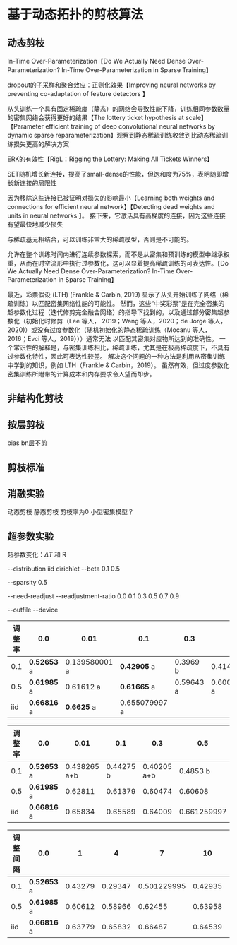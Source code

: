 # 基于动态拓扑的剪枝算法

## 动态剪枝

In-Time Over-Parameterization【Do We Actually Need Dense Over-Parameterization? In-Time Over-Parameterization in Sparse Training】

dropout的子采样和聚合效应：正则化效果【Improving neural networks by preventing co-adaptation of feature detectors  】

从头训练一个具有固定稀疏度（静态）的网络会导致性能下降，训练相同参数数量的密集网络会获得更好的结果【The lottery ticket hypothesis at scale】【Parameter efficient training of deep convolutional neural networks by dynamic sparse reparameterization】观察到静态稀疏训练收敛到比动态稀疏训练损失更高的解决方案

ERK的有效性【RigL：Rigging the Lottery: Making All Tickets Winners】

SET随机增长新连接，提高了small-dense的性能，但饱和度为75%，表明随即增长新连接的局限性

因为移除这些连接已被证明对损失的影响最小【Learning both weights and connections for efficient neural network】【Detecting dead weights and units in neural networks  】。 接下来，它激活具有高梯度的连接，因为这些连接有望最快地减少损失

与稀疏基元相结合，可以训练非常大的稀疏模型，否则是不可能的。

允许在整个训练时间内进行连续参数探索，而不是从密集和预训练的模型中继承权重，从而在时空流形中执行过参数化，这可以显着提高稀疏训练的可表达性。【Do We Actually Need Dense Over-Parameterization? In-Time Over-Parameterization in Sparse Training】

最近，彩票假设 (LTH) (Frankle & Carbin, 2019) 显示了从头开始训练子网络（稀疏训练）以匹配密集网络性能的可能性。 然而，这些“中奖彩票”是在完全密集的超参数化过程（迭代修剪完全融合网络）的指导下找到的，以及通过部分密集超参数化（初始化时修剪（Lee 等人， 2019；Wang 等人，2020；de Jorge 等人，2020)）或没有过度参数化（随机初始化的静态稀疏训练（Mocanu 等人，2016；Evci 等人，2019）））通常无法 以匹配其密集对应物所达到的准确性。 一个常识性的解释是，与密集训练相比，稀疏训练，尤其是在极高稀疏度下，不具有过参数化特性，因此可表达性较差。 解决这个问题的一种方法是利用从密集训练中学到的知识，例如 LTH（Frankle & Carbin，2019）。 虽然有效，但过度参数化密集训练所附带的计算成本和内存要求令人望而却步。



## 非结构化剪枝



## 按层剪枝

bias bn层不剪



## 剪枝标准



## 消融实验

动态剪枝 静态剪枝 剪枝率为0 小型密集模型？



## 超参数实验

超参数变化：$\Delta T$ 和 R

--distribution iid dirichlet
--beta 0.1 0.5

--sparsity 0.5

--need-readjust
--readjustment-ratio 0.0 0.1 0.3 0.5 0.7 0.9

--outfile
--device

| 调整率 | 0.0           | 0.01          | 0.1           | 0.3       | 0.5           | 0.7       | 0.9           |
| ------ | ------------- | ------------- | ------------- | --------- | ------------- | --------- | ------------- |
| 0.1    | **0.52653** a | 0.139580001 a | **0.42905** a | 0.3969 b  | 0.41441 a     | 0.29787 b | 0.427239993 a |
| 0.5    | **0.61985** a | 0.61612 a     | **0.61665** a | 0.59643 a | 0.600710005 a | 0.60968 a | **0.6187** a  |
| iid    | **0.66816** a | **0.6625** a  | 0.655079997 a |           |               |           |               |

| 调整率 | 0.0           | 0.01         | 0.1       | 0.3         | 0.5         | 0.7          | 0.9          |
| ------ | ------------- | ------------ | --------- | ----------- | ----------- | ------------ | ------------ |
| 0.1    | **0.52653** a | 0.438265 a+b | 0.44275 b | 0.40205 a+b | 0.4853 b    | 0.428515 a+b | 0.416295 a+b |
| 0.5    | **0.61985** a | 0.62811      | 0.61379   | 0.60474     | 0.60608     | 0.61489      | 0.61472      |
| iid    | **0.66816** a | 0.65834      | 0.65589   | 0.64009     | 0.661259997 | 0.66066      | 0.65725      |

| 调整间隔 | 0.0           | 1       | 4       | 7           | 10      | 20      | 50      |
| -------- | ------------- | ------- | ------- | ----------- | ------- | ------- | ------- |
| 0.1      | **0.52653** a | 0.43279 | 0.29347 | 0.501229995 | 0.42935 | 0.13695 | 0.41495 |
| 0.5      | **0.61985** a | 0.60612 | 0.58966 | 0.62455     | 0.63958 | 0.60875 | 0.58828 |
| iid      | **0.66816** a | 0.63779 | 0.65832 | 0.66487     | 0.64539 | 0.65741 | 0.64983 |